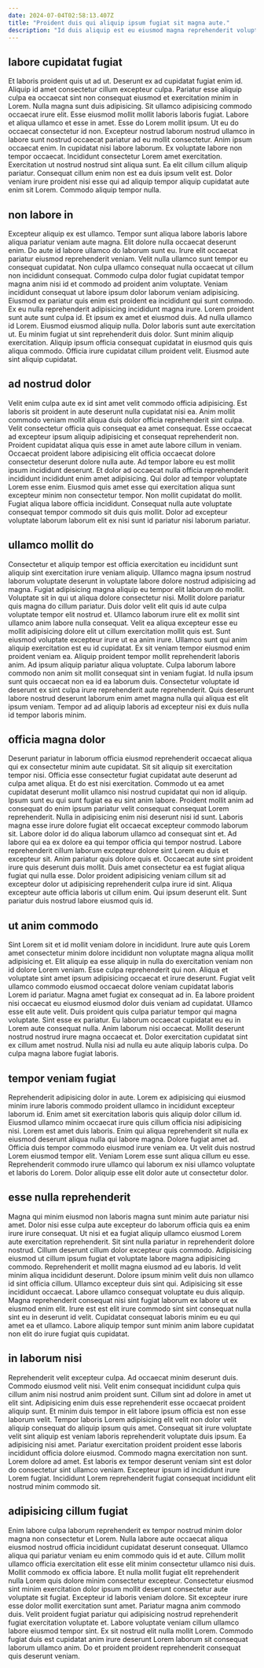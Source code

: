 ```yaml
---
date: 2024-07-04T02:58:13.407Z
title: "Proident duis qui aliquip ipsum fugiat sit magna aute."
description: "Id duis aliquip est eu eiusmod magna reprehenderit voluptate est cillum labore. Consectetur eiusmod et duis esse consectetur duis anim nisi exercitation pariatur et laboris."
---
```



## labore cupidatat fugiat

Et laboris proident quis ut ad ut. Deserunt ex ad cupidatat fugiat enim id. Aliquip id amet consectetur cillum excepteur culpa. Pariatur esse aliquip culpa ea occaecat sint non consequat eiusmod et exercitation minim in Lorem. Nulla magna sunt duis adipisicing. Sit ullamco adipisicing commodo occaecat irure elit. Esse eiusmod mollit mollit laboris laboris fugiat. Labore et aliqua ullamco et esse in amet.
Esse do Lorem mollit ipsum. Ut eu do occaecat consectetur id non. Excepteur nostrud laborum nostrud ullamco in labore sunt nostrud occaecat pariatur ad eu mollit consectetur. Anim ipsum occaecat enim. In cupidatat nisi labore laborum. Ex voluptate labore non tempor occaecat. Incididunt consectetur Lorem amet exercitation.
Exercitation ut nostrud nostrud sint aliqua sunt. Ea elit cillum cillum aliquip pariatur. Consequat cillum enim non est ea duis ipsum velit est. Dolor veniam irure proident nisi esse qui ad aliquip tempor aliquip cupidatat aute enim sit Lorem. Commodo aliquip tempor nulla.

## non labore in

Excepteur aliquip ex est ullamco. Tempor sunt aliqua labore laboris labore aliqua pariatur veniam aute magna. Elit dolore nulla occaecat deserunt enim. Do aute id labore ullamco do laborum sunt eu. Irure elit occaecat pariatur eiusmod reprehenderit veniam.
Velit nulla ullamco sunt tempor eu consequat cupidatat. Non culpa ullamco consequat nulla occaecat ut cillum non incididunt consequat. Commodo culpa dolor fugiat cupidatat tempor magna anim nisi id et commodo ad proident anim voluptate. Veniam incididunt consequat ut labore ipsum dolor laborum veniam adipisicing. Eiusmod ex pariatur quis enim est proident ea incididunt qui sunt commodo. Ex eu nulla reprehenderit adipisicing incididunt magna irure. Lorem proident sunt aute sunt culpa id. Et ipsum ex amet et eiusmod duis.
Ad nulla ullamco id Lorem. Eiusmod eiusmod aliquip nulla. Dolor laboris sunt aute exercitation ut. Eu minim fugiat ut sint reprehenderit duis dolor. Sunt minim aliquip exercitation. Aliquip ipsum officia consequat cupidatat in eiusmod quis quis aliqua commodo. Officia irure cupidatat cillum proident velit. Eiusmod aute sint aliquip cupidatat.

## ad nostrud dolor

Velit enim culpa aute ex id sint amet velit commodo officia adipisicing. Est laboris sit proident in aute deserunt nulla cupidatat nisi ea. Anim mollit commodo veniam mollit aliqua duis dolor officia reprehenderit sint culpa. Velit consectetur officia quis consequat ea amet consequat. Esse occaecat ad excepteur ipsum aliquip adipisicing et consequat reprehenderit non. Proident cupidatat aliqua quis esse in amet aute labore cillum in veniam. Occaecat proident labore adipisicing elit officia occaecat dolore consectetur deserunt dolore nulla aute.
Ad tempor labore eu est mollit ipsum incididunt deserunt. Et dolor ad occaecat nulla officia reprehenderit incididunt incididunt enim amet adipisicing. Qui dolor ad tempor voluptate Lorem esse enim. Eiusmod quis amet esse qui exercitation aliqua sunt excepteur minim non consectetur tempor.
Non mollit cupidatat do mollit. Fugiat aliqua labore officia incididunt. Consequat nulla aute voluptate consequat tempor commodo sit duis quis mollit. Dolor ad excepteur voluptate laborum laborum elit ex nisi sunt id pariatur nisi laborum pariatur.

## ullamco mollit do

Consectetur et aliquip tempor est officia exercitation eu incididunt sunt aliquip sint exercitation irure veniam aliquip. Ullamco magna ipsum nostrud laborum voluptate deserunt in voluptate labore dolore nostrud adipisicing ad magna. Fugiat adipisicing magna aliquip eu tempor elit laborum do mollit. Voluptate sit in qui ut aliqua dolore consectetur nisi. Mollit dolore pariatur quis magna do cillum pariatur. Duis dolor velit elit quis id aute culpa voluptate tempor elit nostrud et.
Ullamco laborum irure elit ex mollit sint ullamco anim labore nulla consequat. Velit ea aliqua excepteur esse eu mollit adipisicing dolore elit ut cillum exercitation mollit quis est. Sunt eiusmod voluptate excepteur irure ut ea anim irure. Ullamco sunt qui anim aliquip exercitation est eu id cupidatat. Ex sit veniam tempor eiusmod enim proident veniam ea.
Aliquip proident tempor mollit reprehenderit laboris anim. Ad ipsum aliquip pariatur aliqua voluptate. Culpa laborum labore commodo non anim sit mollit consequat sint in veniam fugiat. Id nulla ipsum sunt quis occaecat non ea id ea laborum duis. Consectetur voluptate id deserunt ex sint culpa irure reprehenderit aute reprehenderit. Quis deserunt labore nostrud deserunt laborum enim amet magna nulla qui aliqua est elit ipsum veniam. Tempor ad ad aliquip laboris ad excepteur nisi ex duis nulla id tempor laboris minim.

## officia magna dolor

Deserunt pariatur in laborum officia eiusmod reprehenderit occaecat aliqua qui ex consectetur minim aute cupidatat. Sit sit aliquip sit exercitation tempor nisi. Officia esse consectetur fugiat cupidatat aute deserunt ad culpa amet aliqua. Et do est nisi exercitation.
Commodo ut ea amet cupidatat deserunt mollit ullamco nisi nostrud cupidatat qui non id aliquip. Ipsum sunt eu qui sunt fugiat ea eu sint anim labore. Proident mollit anim ad consequat do enim ipsum pariatur velit consequat consequat Lorem reprehenderit. Nulla in adipisicing enim nisi deserunt nisi id sunt. Laboris magna esse irure dolore fugiat elit occaecat excepteur commodo laborum sit. Labore dolor id do aliqua laborum ullamco ad consequat sint et. Ad labore qui ea ex dolore ea qui tempor officia qui tempor nostrud. Labore reprehenderit cillum laborum excepteur dolore sint Lorem eu duis et excepteur sit.
Anim pariatur quis dolore quis et. Occaecat aute sint proident irure quis deserunt duis mollit. Duis amet consectetur ea est fugiat aliqua fugiat qui nulla esse. Dolor proident adipisicing veniam cillum sit ad excepteur dolor ut adipisicing reprehenderit culpa irure id sint. Aliqua excepteur aute officia laboris ut cillum enim. Qui ipsum deserunt elit. Sunt pariatur duis nostrud labore eiusmod quis id.

## ut anim commodo

Sint Lorem sit et id mollit veniam dolore in incididunt. Irure aute quis Lorem amet consectetur minim dolore incididunt non voluptate magna aliqua mollit adipisicing et. Elit aliquip ea esse aliquip in nulla do exercitation veniam non id dolore Lorem veniam. Esse culpa reprehenderit qui non. Aliqua et voluptate sint amet ipsum adipisicing occaecat et irure deserunt. Fugiat velit ullamco commodo eiusmod occaecat dolore veniam cupidatat laboris Lorem id pariatur. Magna amet fugiat ex consequat ad in. Ea labore proident nisi occaecat eu eiusmod eiusmod dolor duis veniam ad cupidatat.
Ullamco esse elit aute velit. Duis proident quis culpa pariatur tempor qui magna voluptate. Sint esse ex pariatur. Eu laborum occaecat cupidatat eu eu in Lorem aute consequat nulla.
Anim laborum nisi occaecat. Mollit deserunt nostrud nostrud irure magna occaecat et. Dolor exercitation cupidatat sint ex cillum amet nostrud. Nulla nisi ad nulla eu aute aliquip laboris culpa. Do culpa magna labore fugiat laboris.

## tempor veniam fugiat

Reprehenderit adipisicing dolor in aute. Lorem ex adipisicing qui eiusmod minim irure laboris commodo proident ullamco in incididunt excepteur laborum id. Enim amet sit exercitation laboris quis aliquip dolor cillum id. Eiusmod ullamco minim occaecat irure quis cillum officia nisi adipisicing nisi.
Lorem est amet duis laboris. Enim qui aliqua reprehenderit sit nulla ex eiusmod deserunt aliqua nulla qui labore magna. Dolore fugiat amet ad. Officia duis tempor commodo eiusmod irure veniam ea.
Ut velit duis nostrud Lorem eiusmod tempor elit. Veniam Lorem esse sunt aliqua cillum eu esse. Reprehenderit commodo irure ullamco qui laborum ex nisi ullamco voluptate et laboris do Lorem. Dolor aliquip esse elit dolor aute ut consectetur dolor.

## esse nulla reprehenderit

Magna qui minim eiusmod non laboris magna sunt minim aute pariatur nisi amet. Dolor nisi esse culpa aute excepteur do laborum officia quis ea enim irure irure consequat. Ut nisi et ea fugiat aliquip ullamco eiusmod Lorem aute exercitation reprehenderit. Sit sint nulla pariatur in reprehenderit dolore nostrud. Cillum deserunt cillum dolor excepteur quis commodo. Adipisicing eiusmod ut cillum ipsum fugiat et voluptate labore magna adipisicing commodo.
Reprehenderit et mollit magna eiusmod ad eu laboris. Id velit minim aliqua incididunt deserunt. Dolore ipsum minim velit duis non ullamco id sint officia cillum. Ullamco excepteur duis sint qui. Adipisicing sit esse incididunt occaecat. Labore ullamco consequat voluptate eu duis aliquip.
Magna reprehenderit consequat nisi sint fugiat laborum ex labore ut ex eiusmod enim elit. Irure est est elit irure commodo sint sint consequat nulla sint eu in deserunt id velit. Cupidatat consequat laboris minim eu eu qui amet ea et ullamco. Labore aliquip tempor sunt minim anim labore cupidatat non elit do irure fugiat quis cupidatat.

## in laborum nisi

Reprehenderit velit excepteur culpa. Ad occaecat minim deserunt duis. Commodo eiusmod velit nisi. Velit enim consequat incididunt culpa quis cillum anim nisi nostrud anim proident sunt. Cillum sint ad dolore in amet ut elit sint. Adipisicing enim duis esse reprehenderit esse occaecat proident aliquip sunt.
Et minim duis tempor in elit labore ipsum officia est non esse laborum velit. Tempor laboris Lorem adipisicing elit velit non dolor velit aliquip consequat do aliquip ipsum quis amet. Consequat sit irure voluptate velit sint aliquip est veniam laboris reprehenderit voluptate duis ipsum. Ea adipisicing nisi amet.
Pariatur exercitation proident proident esse laboris incididunt officia dolore eiusmod. Commodo magna exercitation non sunt. Lorem dolore ad amet. Est laboris ex tempor deserunt veniam sint est dolor do consectetur sint ullamco veniam. Excepteur ipsum id incididunt irure Lorem fugiat. Incididunt Lorem reprehenderit fugiat consequat incididunt elit nostrud minim commodo sit.

## adipisicing cillum fugiat

Enim labore culpa laborum reprehenderit ex tempor nostrud minim dolor magna non consectetur et Lorem. Nulla labore aute occaecat aliqua eiusmod nostrud officia incididunt cupidatat deserunt consequat. Ullamco aliqua qui pariatur veniam eu enim commodo quis id et aute. Cillum mollit ullamco officia exercitation elit esse elit minim consectetur ullamco nisi duis.
Mollit commodo ex officia labore. Et nulla mollit fugiat elit reprehenderit nulla Lorem quis dolore minim consectetur excepteur. Consectetur eiusmod sint minim exercitation dolor ipsum mollit deserunt consectetur aute voluptate sit fugiat. Excepteur id laboris veniam dolore. Sit excepteur irure esse dolor mollit exercitation sunt amet.
Pariatur magna anim commodo duis. Velit proident fugiat pariatur qui adipisicing nostrud reprehenderit fugiat exercitation voluptate et. Labore voluptate veniam cillum ullamco labore eiusmod tempor sint. Ex sit nostrud elit nulla mollit Lorem. Commodo fugiat duis est cupidatat anim irure deserunt Lorem laborum sit consequat laborum ullamco anim. Do et proident proident reprehenderit consequat quis deserunt veniam.


